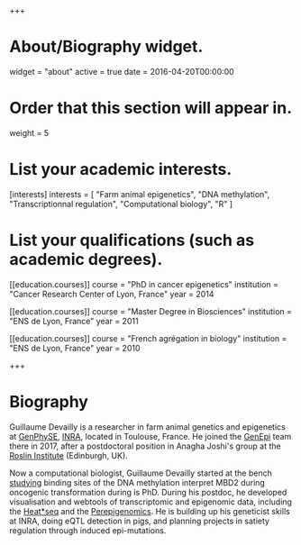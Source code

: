 +++
# About/Biography widget.
widget = "about"
active = true
date = 2016-04-20T00:00:00

# Order that this section will appear in.
weight = 5

# List your academic interests.
[interests]
  interests = [
    "Farm animal epigenetics",
    "DNA methylation",
    "Transcriptionnal regulation",
    "Computational biology",
    "R"
  ]

# List your qualifications (such as academic degrees).
[[education.courses]]
  course = "PhD in cancer epigenetics"
  institution = "Cancer Research Center of Lyon, France"
  year = 2014

[[education.courses]]
  course = "Master Degree in Biosciences"
  institution = "ENS de Lyon, France"
  year = 2011

[[education.courses]]
  course = "French agrégation in biology"
  institution = "ENS de Lyon, France"
  year = 2010
 
+++

# Biography

Guillaume Devailly is a researcher in farm animal genetics and epigenetics at
[GenPhySE](https://genphyse.toulouse.inra.fr/), [INRA](http://institut.inra.fr/en),
located in Toulouse, France. He joined the [GenEpi](https://genphyse.toulouse.inra.fr/groups/genepi)
team there in 2017, after a postdoctoral position in Anagha Joshi's group at the 
[Roslin Institute](https://www.ed.ac.uk/roslin) (Edinburgh, UK).

Now a computational biologist, Guillaume Devailly started at the bench
[studying](https://www.ncbi.nlm.nih.gov/pubmed/26007656)
binding sites of the DNA methylation interpret MBD2 during oncogenic transformation
during is PhD. During his postdoc, he developed visualisation and webtools
of transcriptomic and epigenomic data, including the [Heat*seq](http://www.heatstarseq.roslin.ed.ac.uk/)
and the [Perepigenomics](http://www.perepigenomics.roslin.ed.ac.uk/). 
He is building up his geneticist skills at INRA, doing eQTL detection in pigs, and
planning projects in satiety regulation through induced epi-mutations.

